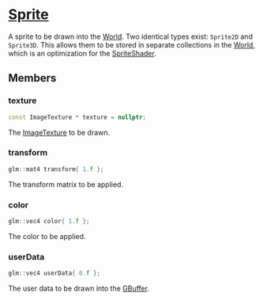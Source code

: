 # [Sprite](Sprite.hpp)

A sprite to be drawn into the [World](World.md). Two identical types exist: `Sprite2D` and `Sprite3D`. This allows them to be stored in separate collections in the [World](World.md), which is an optimization for the [SpriteShader](impl/shaders/gbuffer/Sprite/SpriteShader.md).

## Members

### texture

```cpp
const ImageTexture * texture = nullptr;
```

The [ImageTexture](impl/texture/ImageTexture.md) to be drawn.

### transform

```cpp
glm::mat4 transform{ 1.f };
```

The transform matrix to be applied.

### color

```cpp
glm::vec4 color{ 1.f };
```

The color to be applied.

### userData

```cpp
glm::vec4 userData{ 0.f };
```

The user data to be drawn into the [GBuffer](impl/GBuffer.md).